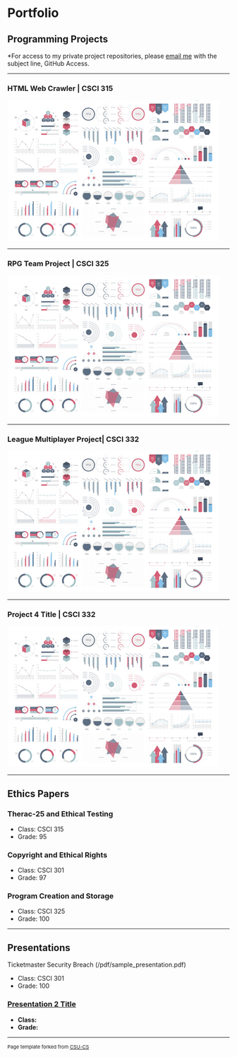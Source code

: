 Portfolio
=========

Programming Projects
--------------------

*For access to my private project repositories, please [email me](mailto:say@csustudent.net?subject=GitHub%20Access) with the subject line, GitHub Access.

---
### HTML Web Crawler | CSCI 315

![Project 1 Thumbnail Name](images/dummy_thumbnail.jpg)

---
### RPG Team Project | CSCI 325

![Project 2 Thumbnail Name](images/dummy_thumbnail.jpg)

---
### League Multiplayer Project| CSCI 332

![Project 3 Thumbnail Name](images/dummy_thumbnail.jpg)

---
### Project 4 Title | CSCI 332

![Project 4 Thumbnail Name](images/dummy_thumbnail.jpg)

---

Ethics Papers
-------------

### Therac-25 and Ethical Testing

-   Class: CSCI 315 
-   Grade: 95

### Copyright and Ethical Rights
-   Class: CSCI 301 
-   Grade: 97

### Program Creation and Storage

-   Class: CSCI 325
-   Grade: 100

---

Presentations
-------------

 Ticketmaster Security Breach (/pdf/sample_presentation.pdf)

- Class: CSCI 301
- Grade: 100


### [Presentation 2 Title](/pdf/sample_presentation.pdf)

- **Class:** 
- **Grade:**

---

<p style="font-size:11px">Page template forked from <a href="https://github.com/csu-cs/csci-portfolio">CSU-CS</a></p>
<!-- Remove above link if you don't want to attributive -->
